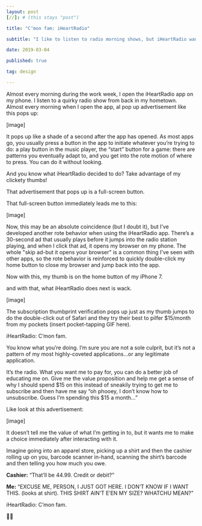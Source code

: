```yaml
---
layout: post
[//]: # (this stays "post")

title: "C’mon fam: iHeartRadio"

subtitle: "I like to listen to radio morning shows, but iHeartRadio wants me to pay…"

date: 2019-03-04

published: true

tag: design

---
```


Almost every morning during the work week, I open the iHeartRadio app on my phone. I listen to a quirky radio show from back in my hometown.  Almost every morning when I open the app, al pop up advertisement like this pops up:

[image]

It pops up like a shade of a second after the app has opened. As most apps go, you usually press a button in the app to initiate whatever you’re trying to do: a play button in the music player, the “start” button for a game: there are patterns you eventually adapt to, and you get into the rote motion of where to press. You can do it without looking.

And you know what iHeartRadio decided to do? Take advantage of my clickety thumbs!

That advertisement that pops up is a full-screen button. 

That full-screen button immediately leads me to this:

[image]

Now, this may be an absolute coincidence (but I doubt it), but I’ve developed another rote behavior when using the iHeartRadio app. There’s a 30-second ad that usually plays before it jumps into the radio station playing, and when I click that ad, it opens my browser on my phone. The whole "skip ad-but it opens your browser" is a common thing I’ve seen with other apps, so the rote behavior is reinforced to quickly double-click my home button to close my browser and jump back into the app.

Now with this, my thumb is on the home button of my iPhone 7.

and with that, what iHeartRadio does next is wack.

[image]

The subscription thumbprint verification pops up just as my thumb jumps to do the double-click out of Safari and they try their best to pilfer $15/month from my pockets (insert pocket-tapping GIF here).

iHeartRadio: C’mon fam.

You know what you’re doing. I’m sure you are not a sole culprit, but it’s not a pattern of my most highly-coveted applications…or any legitimate application.

It’s the radio. What you want me to pay for, you can do a better job of educating me on. Give me the value proposition and help me get a sense of why I should spend $15 on this instead of sneakily trying to get me to subscribe and then have me say “oh phooey, I don’t know how to unsubscribe. Guess I’m spending this $15 a month…”

Like look at this advertisement:

[image]

It doesn’t tell me the value of what I’m getting in to, but it wants me to make a choice immediately after interacting with it. 

Imagine going into an apparel store, picking up a shirt and then the cashier rolling up on you, barcode scanner in-hand, scanning the shirt’s barcode and then telling you how much you owe. 

**Cashier:** “That’ll be 44.99. Credit or debit?”

**Me:** “EXCUSE ME, PERSON, I JUST GOT HERE. I DON’T KNOW IF I WANT THIS. (looks at shirt). THIS SHIRT AIN’T E’EN MY SIZE? WHATCHU MEAN?”

iHeartRadio: C’mon fam.

✌🏿
